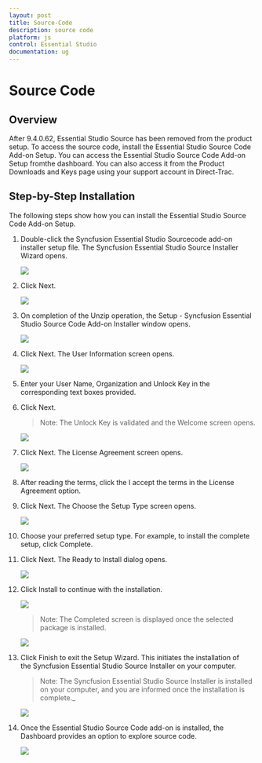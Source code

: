 ```yaml
---
layout: post
title: Source-Code
description: source code 
platform: js
control: Essential Studio
documentation: ug
---
```


# Source Code 


## Overview

After 9.4.0.62, Essential Studio Source has been removed from the product setup. To access the source code, install the Essential Studio Source Code Add-on Setup. You can access the Essential Studio Source Code Add-on Setup fromthe dashboard. You can also access it from the Product Downloads and Keys page using your support account in Direct-Trac.

## Step-by-Step Installation

The following steps show how you can install the Essential Studio Source Code Add-on Setup.

1.  Double-click the Syncfusion Essential Studio Sourcecode add-on installer setup file. The Syncfusion Essential Studio Source Installer Wizard opens.

    ![](Step-by-Step-Installation_images/Step-by-Step-Installation_img1.png)

2.  Click Next.
   
    ![](Step-by-Step-Installation_images/Step-by-Step-Installation_img2.png)

3.  On completion of the Unzip operation, the Setup - Syncfusion Essential Studio Source Code Add-on Installer window opens.

    ![](Step-by-Step-Installation_images/Step-by-Step-Installation_img3.png)

4.  Click Next. The User Information screen opens.

    ![](Step-by-Step-Installation_images/Step-by-Step-Installation_img4.png)

5.  Enter your User Name, Organization and Unlock Key in the corresponding text boxes provided.

6.  Click Next.

    > Note: The Unlock Key is validated and the Welcome screen opens.

    ![](Step-by-Step-Installation_images/Step-by-Step-Installation_img6.png)

7.  Click Next. The License Agreement screen opens.

    ![](Step-by-Step-Installation_images/Step-by-Step-Installation_img7.png)

8.  After reading the terms, click the I accept the terms in the License Agreement option.

9.  Click Next. The Choose the Setup Type screen opens.

    ![](Step-by-Step-Installation_images/Step-by-Step-Installation_img8.png)

10. Choose your preferred setup type. For example, to install the complete setup, click Complete.

11. Click Next. The Ready to Install dialog opens.

    ![](Step-by-Step-Installation_images/Step-by-Step-Installation_img9.png)

12. Click Install to continue with the installation.

    ![](Step-by-Step-Installation_images/Step-by-Step-Installation_img10.png)

    > Note: The Completed screen is displayed once the selected package is installed.

    ![](Step-by-Step-Installation_images/Step-by-Step-Installation_img12.png)

13. Click Finish to exit the Setup Wizard. This initiates the installation of the Syncfusion Essential Studio Source Installer on your computer.
    
	> Note: The Syncfusion Essential Studio Source Installer is installed on your computer, and you are informed once the installation is complete._

    ![](Step-by-Step-Installation_images/Step-by-Step-Installation_img14.png)

14. Once the Essential Studio Source Code add-on is installed, the Dashboard provides an option to explore source code.

    ![](Step-by-Step-Installation_images/Step-by-Step-Installation_img15.png)